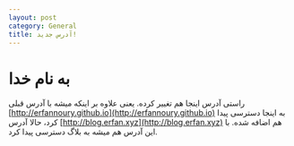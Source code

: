 ```yaml
---
layout: post
category: General
title: آدرس جدید!
---
```

به نام خدا
===========

راستی آدرس اینجا هم تغییر کرده. یعنی علاوه بر اینکه میشه با آدرس قبلی [http://erfannoury.github.io](http://erfannoury.github.io) به اینجا دسترسی پیدا کرد، حالا آدرس [http://blog.erfan.xyz](http://blog.erfan.xyz) هم اضافه شده. با این آدرس هم میشه به بلاگ دسترسی پیدا کرد. 